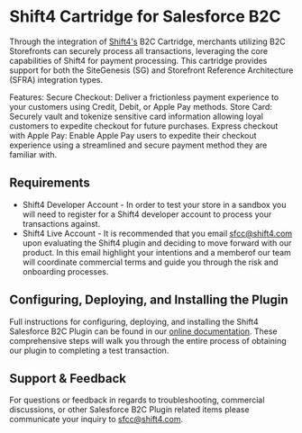 # Shift4 Cartridge for Salesforce B2C

Through the integration of [Shift4's](https://www.shift4.com/) B2C Cartridge, merchants utilizing B2C Storefronts can securely process all transactions, leveraging the core capabilities of Shift4 for payment processing.  This cartridge provides support for both the SiteGenesis (SG) and Storefront Reference Architecture (SFRA) integration types.


Features:
Secure Checkout: Deliver a frictionless payment experience to your customers using Credit, Debit, or Apple Pay methods.
Store Card: Securely vault and tokenize sensitive card information allowing loyal customers to expedite checkout for future purchases.
Express checkout with Apple Pay:  Enable Apple Pay users to expedite their checkout experience using a streamlined and secure payment method they are familiar with. 

## Requirements

- Shift4 Developer Account - In order to test your store in a sandbox you will need to register for a Shift4 developer account to process your transactions against. 
- Shift4 Live Account - It is recommended that you email sfcc@shift4.com upon evaluating the Shift4 plugin and deciding to move forward with our product. In this email highlight your intentions and a memberof our team will coordinate commercial terms and guide you through the risk and onboarding processes. 

## Configuring, Deploying, and Installing the Plugin

Full instructions for configuring, deploying, and installing the Shift4 Salesforce B2C Plugin can be found in our [online documentation](https://dev.shift4.com/docs). These comprehensive steps will walk you through the entire process of obtaining our plugin to completing a test transaction.


## Support & Feedback

For questions or feedback in regards to troubleshooting, commercial discussions, or other Salesforce B2C Plugin related items please communicate your inquiry to sfcc@shift4.com.

